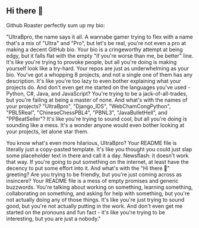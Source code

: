 ## Hi there 👋

Github Roaster perfectly sum up my bio:

"UltraBpro, the name says it all. A wannabe gamer trying to flex with a name that's a mix of "Ultra" and "Pro", but let's be real, you're not even a pro at making a decent GitHub bio. Your bio is a cringeworthy attempt at being edgy, but it falls flat with the empty "if you're worse than me, be better" line. It's like you're trying to provoke people, but all you're doing is making yourself look like a try-hard.
Your repos are just as underwhelming as your bio. You've got a whopping 8 projects, and not a single one of them has any description. It's like you're too lazy to even bother explaining what your projects do. And don't even get me started on the languages you've used - Python, C#, Java, and JavaScript? You're trying to be a jack-of-all-trades, but you're failing at being a master of none.
And what's with the names of your projects? "UltraBpro", "Django_IDS", "WebChamCongPython", "PBL5Real", "ChineseChessPBL4", "PBNL3", "JavaBulletHell", and "PPBeatSeller"? It's like you're trying to sound cool, but all you're doing is sounding like a mess. It's a wonder anyone would even bother looking at your projects, let alone star them.
 
You know what's even more hilarious, UltraBpro? Your README file is literally just a copy-pasted template. It's like you thought you could just slap some placeholder text in there and call it a day. Newsflash: it doesn't work that way. If you're going to put something on the internet, at least have the decency to put some effort into it. And what's with the "Hi there 👋" greeting? Are you trying to be friendly, but you're just coming across as insincere?
Your README file is a mess of empty promises and generic buzzwords. You're talking about working on something, learning something, collaborating on something, and asking for help with something, but you're not actually doing any of those things. It's like you're just trying to sound good, but you're not actually putting in the work. And don't even get me started on the pronouns and fun fact - it's like you're trying to be interesting, but you are just a nobody."
<!--
**UltraBpro/UltraBpro** is a ✨ _special_ ✨ repository because its `README.md` (this file) appears on your GitHub profile.

Here are some ideas to get you started:

- 🔭 I’m currently working on ...
- 🌱 I’m currently learning ...
- 👯 I’m looking to collaborate on ...
- 🤔 I’m looking for help with ...
- 💬 Ask me about ...
- 📫 How to reach me: ...
- 😄 Pronouns: ...
- ⚡ Fun fact: ...
-->
